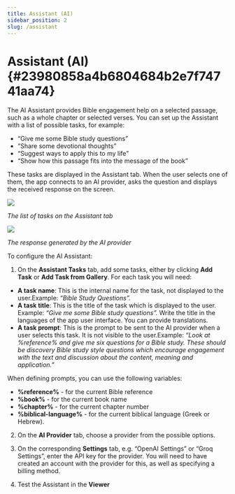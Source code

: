 ```yaml
---
title: Assistant (AI)
sidebar_position: 2
slug: /assistant
---
```


# Assistant (AI) {#23980858a4b6804684b2e7f74741aa74}

The AI Assistant provides Bible engagement help on a selected passage, such as a whole chapter or selected verses. You can set up the Assistant with a list of possible tasks, for example:

- “Give me some Bible study questions”
- “Share some devotional thoughts”
- “Suggest ways to apply this to my life”
- “Show how this passage fits into the message of the book”

These tasks are displayed in the Assistant tab. When the user selects one of them, the app connects to an AI provider, asks the question and displays the received response on the screen.

![](/notion_imgs/assistant.23980858-a4b6-80f2-b8cc-fa2a426ed347.png)

_The list of tasks on the Assistant tab_

![](/notion_imgs/assistant.23980858-a4b6-800b-abcf-f92bd705e4c4.png)

_The response generated by the AI provider_

To configure the AI Assistant:

1. On the **Assistant Tasks** tab, add some tasks, either by clicking **Add Task** or **Add Task from Gallery**. For each task you will need:

- **A task name**: This is the internal name for the task, not displayed to the user.Example: _“Bible Study Questions”._
- **A task title**: This is the title of the task which is displayed to the user. Example: _“Give me some Bible study questions”._ Write the title in the languages of the app user interface. You can provide translations.
- **A task prompt**: This is the prompt to be sent to the AI provider when a user selects this task. It is not visible to the user.Example: _“Look at %reference% and give me six questions for a Bible study. These should be discovery Bible study style questions which encourage engagement with the text and discussion about the content, meaning and application.”_

When defining prompts, you can use the following variables:

- **%reference%** - for the current Bible reference
- **%book%** - for the current book name
- **%chapter%** - for the current chapter number
- **%biblical-language%** - for the current biblical language (Greek or Hebrew).

2. On the **AI Provider** tab, choose a provider from the possible options.

3. On the corresponding **Settings** tab, e.g. “OpenAI Settings” or “Groq Settings”, enter the API key for the provider. You will need to have created an account with the provider for this, as well as specifying a billing method.

4. Test the Assistant in the **Viewer**


